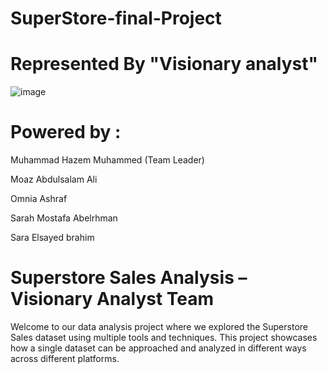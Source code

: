 # SuperStore-final-Project
# Represented By "Visionary analyst"
![image](https://github.com/user-attachments/assets/2dd92037-75ae-417e-aa20-71c6c63c44c9)
# Powered by :
Muhammad Hazem Muhammed (Team Leader)

Moaz Abdulsalam Ali

Omnia Ashraf

Sarah Mostafa Abelrhman

Sara Elsayed brahim

# Superstore Sales Analysis – Visionary Analyst Team
Welcome to our data analysis project where we explored the Superstore Sales dataset using multiple tools and techniques. This project showcases how a single dataset can be approached and analyzed in different ways across different platforms.

